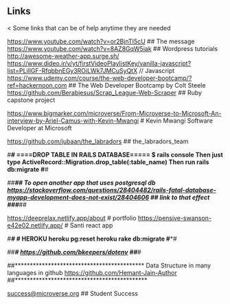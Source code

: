 ## Links
< 
  Some links that can be of help anytime they are needed

https://www.youtube.com/watch?v=or2BjnTI5cU ## The message
https://www.youtube.com/watch?v=8AZ8GqW5iak ## Wordpress tutorials
http://awesome-weather-app.surge.sh/
https://www.dideo.ir/v/yt/firstVideoPlaylistKey/vanilla-javascript?list=PLillGF-RfqbbnEGy3ROiLWk7JMCuSyQtX // Javascript
https://www.udemy.com/course/the-web-developer-bootcamp/?ref=hackernoon.com ## The Web Developer Bootcamp by Colt Steele
https://github.com/Berabjesus/Scrap_League-Web-Scraper ## Ruby capstone project

https://www.bigmarker.com/microverse/From-Microverse-to-Microsoft-An-interview-by-Ariel-Camus-with-Kevin-Mwangi # Kevin Mwangi Software Developer at Microsoft

https://github.com/jubaan/the_labradors ## the_labradors_team

#******************************************************#
    ====DROP TABLE IN RAILS DATABASE=====
    $ rails console
    Then just type
    ActiveRecord::Migration.drop_table(:table_name)
    Then run rails db:migrate
#******************************************************#

##*************************************************##
To open another app that uses postgresql db
https://stackoverflow.com/questions/28404482/rails-fatal-database-myapp-development-does-not-exist/28404606 ## link to that effect
###*************************************************##

https://deeprelax.netlify.app/about # portfolio
https://pensive-swanson-e42e02.netlify.app/ # Santi react app

#*********************************#
#* HEROKU 
heroku pg:reset
heroku rake db:migrate
#*********************************#

##*******************************#
https://github.com/bkeepers/dotenv
##*******************************#

##*******************************************
Data Structure in many languages in github
https://github.com/Hemant-Jain-Author
##********************************************

success@microverse.org ## Student Success
